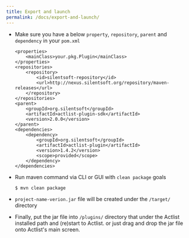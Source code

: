 ```yaml
---
title: Export and launch
permalink: /docs/export-and-launch/
---
```


* Make sure you have a below `property`, `repository`, `parent` and `dependency` in your `pom.xml`
  ```
  <properties>
      <mainClass>your.pkg.Plugin</mainClass>
  </properties>
  <repositories>
      <repository>
          <id>silentsoft-repository</id>
          <url>http://nexus.silentsoft.org/repository/maven-releases</url>
      </repository>
  </repositories>
  <parent>
      <groupId>org.silentsoft</groupId>
      <artifactId>actlist-plugin-sdk</artifactId>
      <version>2.0.0</version>
  </parent>
  <dependencies>
      <dependency>
          <groupId>org.silentsoft</groupId>
          <artifactId>actlist-plugin</artifactId>
          <version>1.4.2</version>
          <scope>provided</scope>
      </dependency>
  </dependencies>
  ```

* Run maven command via CLI or GUI with `clean package` goals
  ```
  $ mvn clean package
  ```

* `project-name-verion.jar` file will be created under the `/target/` directory
  
* Finally, put the jar file into `/plugins/` directory that under the Actlist installed path and (re)start to Actlist.
  or just drag and drop the jar file onto Actlist's main screen.